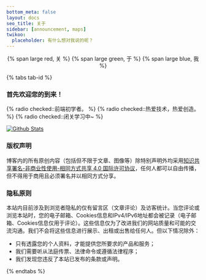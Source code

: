 ```yaml
---
bottom_meta: false
layout: docs
seo_title: 关于
sidebar: [announcement, maps]
twikoo:
  placeholder: 有什么想对我说的呢？
---
```


<center>
{% span large red, 关 %}
{% span large green, 于 %}
{% span large blue, 我 %}
</center>

{% tabs tab-id %}

<!-- tab <i class='fad fa-greater-than-equal'></i> -->

### 首先欢迎您的到来！

<!-- endtab -->

<!-- tab 关于我 -->

{% radio checked::前端初学者。 %}
{% radio checked::热爱技术，热爱创造。 %}
{% radio checked::闭关学习中~ %}

<!-- endtab -->

<!-- tab <i class='fad fa-fingerprint'></i> -->

[![Github Stats](https://github-readme-stats.xaoxuu.com/api/?username=wndbac)](https://github.com/wndbac)

<!-- endtab -->

<!-- tab <i class='fad fa-bullseye'></i> -->

### 版权声明

博客内的所有原创内容（包括但不限于文章、图像等）除特别声明外均采用[知识共享署名-非商业性使用-相同方式共享 4.0 国际许可协议](https://creativecommons.org/licenses/by-nc-sa/4.0/)，任何人都可以自由传播，但不得用于商用且必须署名并以相同方式分享。

### 隐私原则

本站内目前涉及到浏览者隐私的仅有留言区（文章评论）及访客统计。当您评论或浏览本站时，您的电子邮箱、Cookies信息和IPv4/IPv6地址都会被记录（电子邮箱、Cookies信息仅用于评论）。这些信息仅为了改进我们的网站质量和可能的交流沟通。我们不会将这些信息进行展示、出租或出售给任何人。但以下情况除外：

- 只有透露您的个人资料，才能提供您所要求的产品和服务；
- 我们需要听从法庭传票、法律命令或遵循法律程序；
- 我们发现您违反了本站已发布的条款或声明。

<!-- endtab -->

{% endtabs %}
